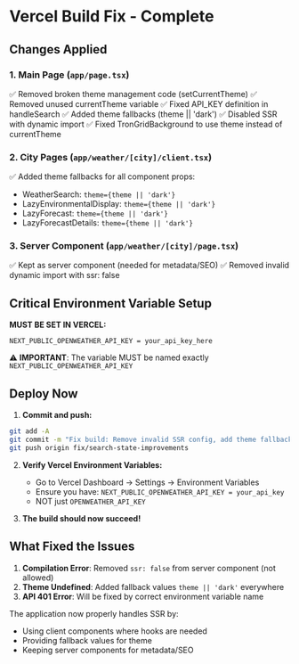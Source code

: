 # Vercel Build Fix - Complete

## Changes Applied

### 1. Main Page (`app/page.tsx`)
✅ Removed broken theme management code (setCurrentTheme)
✅ Removed unused currentTheme variable
✅ Fixed API_KEY definition in handleSearch
✅ Added theme fallbacks (theme || 'dark')
✅ Disabled SSR with dynamic import
✅ Fixed TronGridBackground to use theme instead of currentTheme

### 2. City Pages (`app/weather/[city]/client.tsx`)
✅ Added theme fallbacks for all component props:
  - WeatherSearch: `theme={theme || 'dark'}`
  - LazyEnvironmentalDisplay: `theme={theme || 'dark'}`
  - LazyForecast: `theme={theme || 'dark'}`
  - LazyForecastDetails: `theme={theme || 'dark'}`

### 3. Server Component (`app/weather/[city]/page.tsx`)
✅ Kept as server component (needed for metadata/SEO)
✅ Removed invalid dynamic import with ssr: false

## Critical Environment Variable Setup

**MUST BE SET IN VERCEL:**
```
NEXT_PUBLIC_OPENWEATHER_API_KEY = your_api_key_here
```

⚠️ **IMPORTANT**: The variable MUST be named exactly `NEXT_PUBLIC_OPENWEATHER_API_KEY`

## Deploy Now

1. **Commit and push:**
```bash
git add -A
git commit -m "Fix build: Remove invalid SSR config, add theme fallbacks"
git push origin fix/search-state-improvements
```

2. **Verify Vercel Environment Variables:**
   - Go to Vercel Dashboard → Settings → Environment Variables
   - Ensure you have: `NEXT_PUBLIC_OPENWEATHER_API_KEY = your_api_key`
   - NOT just `OPENWEATHER_API_KEY`

3. **The build should now succeed!**

## What Fixed the Issues

1. **Compilation Error**: Removed `ssr: false` from server component (not allowed)
2. **Theme Undefined**: Added fallback values `theme || 'dark'` everywhere
3. **API 401 Error**: Will be fixed by correct environment variable name

The application now properly handles SSR by:
- Using client components where hooks are needed
- Providing fallback values for theme
- Keeping server components for metadata/SEO
